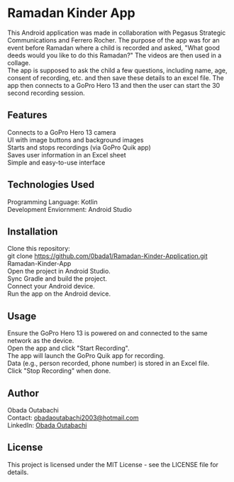 # Ramadan Kinder App

This Android application was made in collaboration with Pegasus Strategic Communications and Ferrero Rocher. The purpose of the app was for an event before Ramadan where a child is recorded and asked, "What good deeds would you like to do this Ramadan?" The videos are then used in a collage.<br>
The app is supposed to ask the child a few questions, including name, age, consent of recording, etc. and then save these details to an excel file. The app then connects to a GoPro Hero 13 and then the user can start the 30 second recording session.

## Features
Connects to a GoPro Hero 13 camera<br>
UI with image buttons and background images<br>
Starts and stops recordings (via GoPro Quik app)<br>
Saves user information in an Excel sheet<br>
Simple and easy-to-use interface

## Technologies Used
Programming Language: Kotlin<br>
Development Enviornment: Android Studio

## Installation
Clone this repository:<br>
git clone https://github.com/0bada1/Ramadan-Kinder-Application.git Ramadan-Kinder-App<br>
Open the project in Android Studio.<br>
Sync Gradle and build the project.<br>
Connect your Android device.<br>
Run the app on the Android device.

## Usage
Ensure the GoPro Hero 13 is powered on and connected to the same network as the device.<br>
Open the app and click "Start Recording".<br>
The app will launch the GoPro Quik app for recording.<br>
Data (e.g., person recorded, phone number) is stored in an Excel file.<br>
Click "Stop Recording" when done.

## Author
Obada Outabachi<br>
Contact: obadaoutabachi2003@hotmail.com<br>
LinkedIn: [Obada Outabachi](https://linkedin.com/in/obada-outabachi)

## License
This project is licensed under the MIT License - see the LICENSE file for details.
